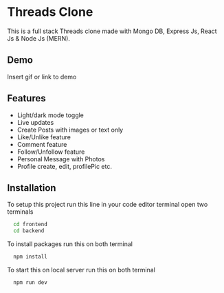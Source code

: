 
# Threads Clone

This is a full stack Threads clone made with Mongo DB, Express Js, React Js & Node Js (MERN).




## Demo

Insert gif or link to demo


## Features

- Light/dark mode toggle
- Live updates
- Create Posts with images or text only
- Like/Unlike feature
- Comment feature
- Follow/Unfollow feature
- Personal Message with Photos
- Profile create, edit, profilePic etc.


## Installation

To setup this project run this line in your code editor terminal open two terminals

```bash
  cd frontend
  cd backend 
```
To install packages run this on both terminal
```bash
  npm install
```

To start this on local server run this on both terminal

```bash
  npm run dev 
```
    
